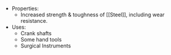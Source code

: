 - Properties:
	- Increased strength & toughness of [[Steel]], including wear resistance.
- Uses:
	- Crank shafts
	- Some hand tools
	- Surgical Instruments